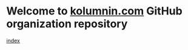 # Welcome to  [kolumnin.com](https://kolumnin-com.github.io/kolumnin-com/) GitHub organization repository

[index](https://kolumnin-com.github.io/kolumnin-com/)
